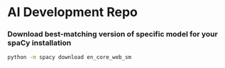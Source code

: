 # AI Development Repo

### Download best-matching version of specific model for your spaCy installation
```sh
python -m spacy download en_core_web_sm
```

